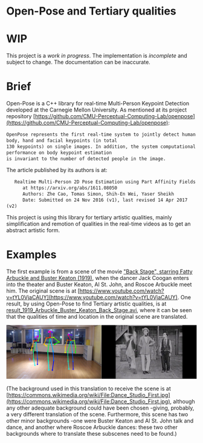 # Open-Pose and Tertiary qualities

# WIP

This project is a *work in progress*. The implementation is *incomplete* and subject to change. The documentation can be inaccurate.

# Brief

Open-Pose is a C++ library for real-time Multi-Person Keypoint Detection developed at the Carnegie Mellon University. As mentioned at its project repository [https://github.com/CMU-Perceptual-Computing-Lab/openpose](https://github.com/CMU-Perceptual-Computing-Lab/openpose):

    OpenPose represents the first real-time system to jointly detect human body, hand and facial keypoints (in total
    130 keypoints) on single images. In addition, the system computational performance on body keypoint estimation
    is invariant to the number of detected people in the image.

The article published by its authors is at:

       Realtime Multi-Person 2D Pose Estimation using Part Affinity Fields
          at https://arxiv.org/abs/1611.08050
          Authors: Zhe Cao, Tomas Simon, Shih-En Wei, Yaser Sheikh
          Date: Submitted on 24 Nov 2016 (v1), last revised 14 Apr 2017 (v2)

This project is using this library for tertiary artistic qualities, mainly simplification and remotion of qualities in the real-time videos as to get an abstract artistic form.

# Examples

The first example is from a scene of the movie ["Back Stage", starring Fatty Arbuckle and Buster Keaton (1919)](https://en.wikipedia.org/wiki/Back_Stage_(1919_film)), when the dancer Jack Coogan enters into the theater and Buster Keaton, Al St. John, and Roscoe Arbuckle meet him. The original scene is at [https://www.youtube.com/watch?v=tYL0VjaCAUY](https://www.youtube.com/watch?v=tYL0VjaCAUY). One result, by using Open-Pose to find Tertiary artistic qualities, is at [result_1919_Arbuckle_Buster_Keaton_Back_Stage.avi](result_1919_Arbuckle_Buster_Keaton_Back_Stage.avi), where it can be seen that the qualities of time and location in the original scene are translated.

[![result_1919_Arbuckle_Buster_Keaton_Back_Stage.avi](extras/result_combined_1919_Arbuckle_Buster_Keaton_Back_Stage_frame_000231.png)](result_1919_Arbuckle_Buster_Keaton_Back_Stage.avi)

(The background used in this translation to receive the scene is at [https://commons.wikimedia.org/wiki/File:Dance_Studio_First.jpg](https://commons.wikimedia.org/wiki/File:Dance_Studio_First.jpg), although any other adequate background could have been chosen -giving, probably, a very different translation of the scene. Furthermore, this scene has two other minor backgrounds -one were Buster Keaton and Al St. John talk and dance, and another where Roscoe Arbuckle dances: these two other backgrounds where to translate these subscenes need to be found.)

